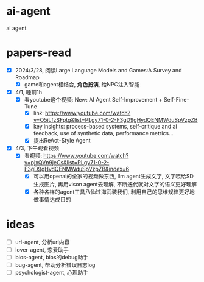 # ai-agent
ai agent
# papers-read
- [x] 2024/3/28, 阅读Large Language Models and Games:A Survey and Roadmap
  - [x] game和agent相结合, **角色扮演**, 给NPC注入智能 
- [x] 4/1, 睡前1h
  - [x] 看youtube这个视频: New: AI Agent Self-Improvement + Self-Fine-Tune
    - [x] link: https://www.youtube.com/watch?v=O5iLfzSFptg&list=PLgy71-0-2-F3gD9gHydQENMWduSpVzpZB
    - [x] key insights: process-based systems, self-critique and ai feedback, use of synthetic data, performance metrics...
    - [x] 提出ReAct-Style Agent 
- [x] 4/3, 下午观看视频
  - [x] 看视频: https://www.youtube.com/watch?v=pjxQVn9jeCs&list=PLgy71-0-2-F3gD9gHydQENMWduSpVzpZB&index=6
    - [x] 可以用openai的全家的视频做东西, llm agent生成文字, 文字喂给SD生成图片, 再用vison agent去理解, 不断迭代就对文字的语义更好理解
    - [x] 各种各样的agent工具八仙过海武装我们, 利用自己的思维规律更好地做事情达成目的
# ideas
- [ ] url-agent, 分析url内容
- [ ] lover-agent, 恋爱助手
- [ ] bios-agent, bios的debug助手
- [ ] bug-agent, 帮助分析错误日志log
- [ ] psychologist-agent, 心理助手
